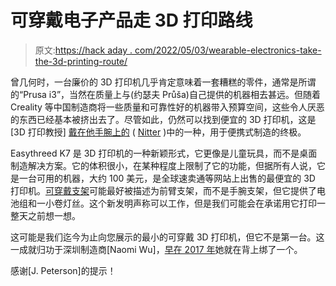 # 可穿戴电子产品走 3D 打印路线

> 原文:[https://hack aday . com/2022/05/03/wearable-electronics-take-the-3d-printing-route/](https://hackaday.com/2022/05/03/wearable-electronics-takes-the-3d-printing-route/)

曾几何时，一台廉价的 3D 打印机几乎肯定意味着一套糟糕的零件，通常是所谓的“Prusa i3”，当然在质量上与(约瑟夫 Průša)自己提供的机器相去甚远。但随着 Creality 等中国制造商将一些质量和可靠性好的机器带入预算空间，这些令人厌恶的东西已经基本被挤出去了。尽管如此，仍然可以找到便宜的 3D 打印机，这是[3D 打印教授] [戴在他手腕上的](https://twitter.com/3DPProfessor/status/1520112045529702407) ( [Nitter](https://nitter.net/3DPProfessor/status/1520112045529702407) )中的一种，用于便携式制造的终极。

Easythreed K7 是 3D 打印机的一种新颖形式，它更像是儿童玩具，而不是桌面制造解决方案。它的体积很小，在某种程度上限制了它的功能，但据所有人说，它是一台可用的机器，大约 100 美元，是全球速卖通等网站上出售的最便宜的 3D 打印机。[可穿戴支架](https://www.instagram.com/p/Cc8giyUPSHq/)可能最好被描述为前臂支架，而不是手腕支架，但它提供了电池组和一小卷灯丝。这个新发明声称可以工作，但是我们可能会在承诺用它打印一整天之前想一想。

这可能是我们迄今为止向您展示的最小的可穿戴 3D 打印机，但它不是第一台。这一成就归功于深圳制造商[Naomi Wu]，[早在 2017 年](https://hackaday.com/2017/10/04/3d-printing-on-the-subway-or-anywhere-else/)她就在背上绑了一个。

感谢[J. Peterson]的提示！